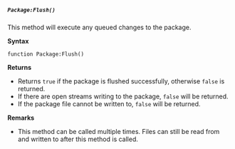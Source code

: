 ##### `Package:Flush()`

This method will execute any queued changes to the package.

**Syntax**
```
function Package:Flush()
```

**Returns**
- Returns `true` if the package is flushed successfully, otherwise `false` is returned.
- If there are open streams writing to the package, `false` will be returned.
- If the package file cannot be written to, `false` will be returned.

**Remarks**
- This method can be called multiple times. Files can still be read from and written to after this method is called.